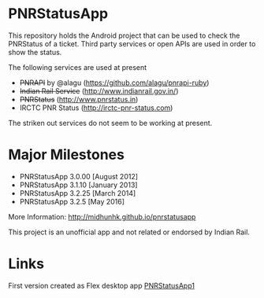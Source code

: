 PNRStatusApp
============

This repository holds the Android project that can be used to check the PNRStatus of a ticket. Third party services or open APIs are used in order to show the status.

The following services are used at present
* ~~PNRAPI~~ by @alagu (https://github.com/alagu/pnrapi-ruby)
* ~~Indian Rail Service~~ (http://www.indianrail.gov.in/)
* ~~PNRStatus~~ (http://www.pnrstatus.in)
* IRCTC PNR Status (http://irctc-pnr-status.com)

The striken out services do not seem to be working at present.

Major Milestones
================
* PNRStatusApp 3.0.00 [August 2012]
* PNRStatusApp 3.1.10 [January 2013]
* PNRStatusApp 3.2.25 [March 2014]
* PNRStatusApp 3.2.5  [May 2016]

More Information: http://midhunhk.github.io/pnrstatusapp

This project is an unofficial app and not related or endorsed by Indian Rail.

Links
====
First version created as Flex desktop app [PNRStatusApp1](https://github.com/midhunhk/pnrstatusapp-v1)
